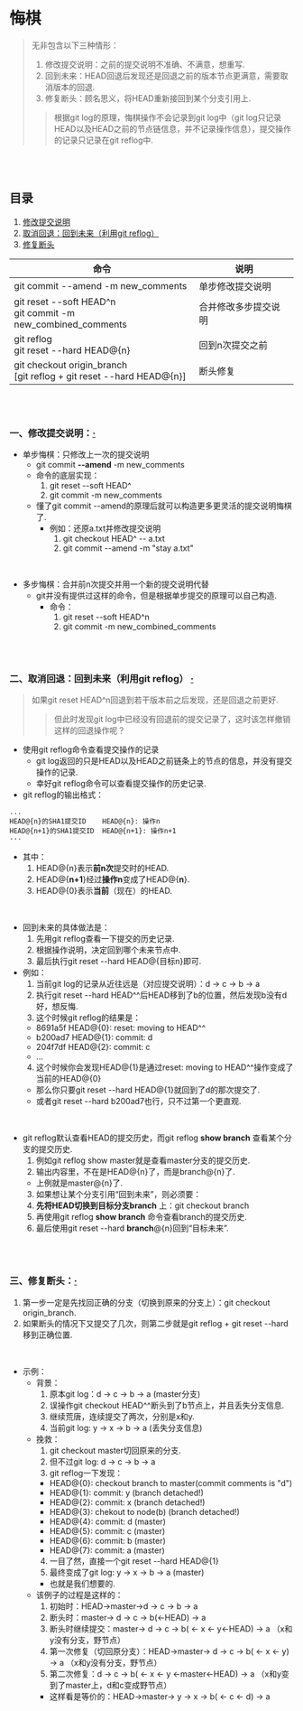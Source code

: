 # 悔棋
> 无非包含以下三种情形：
>   1. 修改提交说明：之前的提交说明不准确、不满意，想重写.
>   2. 回到未来：HEAD回退后发现还是回退之前的版本节点更满意，需要取消版本的回退.
>   3. 修复断头：顾名思义，将HEAD重新接回到某个分支引用上.
>> 根据git log的原理，悔棋操作不会记录到git log中（git log只记录HEAD以及HEAD之前的节点链信息，并不记录操作信息），提交操作的记录只记录在git reflog中.

<br><br>

## 目录
1. [修改提交说明]()
2. [取消回退：回到未来（利用git reflog）]()
3. [修复断头]()

| 命令 | 说明 |
| --- | --- |
| git commit --amend -m new_comments | 单步修改提交说明 |
| git reset --soft HEAD^n<br>git commit -m new_combined_comments | 合并修改多步提交说明 |
| git reflog<br>git reset --hard HEAD@{n} | 回到n次提交之前 |
| git checkout origin_branch<br>[git reflog + git reset --hard HEAD@{n}] | 断头修复 |

<br><br>

### 一、修改提交说明：[·](#目录)

- 单步悔棋：只修改上一次的提交说明
  - git commit **--amend** -m new_comments
  - 命令的底层实现：
    1. git reset --soft HEAD^
    2. git commit -m new_comments
  - 懂了git commit --amend的原理后就可以构造更多更灵活的提交说明悔棋了.
    - 例如：还原a.txt并修改提交说明
      1. git checkout HEAD^ -- a.txt
      2. git commit --amend -m "stay a.txt"

<br>

- 多步悔棋：合并前n次提交并用一个新的提交说明代替
  - git并没有提供过这样的命令，但是根据单步提交的原理可以自己构造.
    - 命令：
      1. git reset --soft HEAD^n
      2. git commit -m new_combined_comments

<br><br>

### 二、取消回退：回到未来（利用git reflog）  [·](#目录)
> 如果git reset HEAD^n回退到若干版本前之后发现，还是回退之前更好.
>> 但此时发现git log中已经没有回退前的提交记录了，这时该怎样撤销这样的回退操作呢？

- 使用git reflog命令查看提交操作的记录
  - git log返回的只是HEAD以及HEAD之前链条上的节点的信息，并没有提交操作的记录.
  - 幸好git reflog命令可以查看提交操作的历史记录.
- git reflog的输出格式：

```
...
HEAD@{n}的SHA1提交ID    HEAD@{n}: 操作n
HEAD@{n+1}的SHA1提交ID  HEAD@{n+1}: 操作n+1
···
```

- 其中：
  1. HEAD@{n}表示**前n次**提交时的HEAD.
  2. HEAD@{**n+1**}经过**操作n**变成了HEAD@{**n**}.
  3. HEAD@{0}表示**当前**（现在）的HEAD.

<br>

- 回到未来的具体做法是：
  1. 先用git reflog查看一下提交的历史记录.
  2. 根据操作说明，决定回到哪个未来节点中.
  3. 最后执行git reset --hard HEAD@{目标n}即可.
- 例如：
  1. 当前git log的记录从近往远是（对应提交说明）：d -> c -> b -> a
  2. 执行git reset --hard HEAD^^后HEAD移到了b的位置，然后发现b没有d好，想反悔.
  3. 这个时候git reflog的结果是：
    - 8691a5f  HEAD@{0}: reset: moving to HEAD^^
    - b200ad7  HEAD@{1}: commit: d
    - 204f7df  HEAD@{2}: commit: c
    - ...
  4. 这个时候你会发现HEAD@{1}是通过reset: moving to HEAD^^操作变成了当前的HEAD@{0}
    - 那么你只要git reset --hard HEAD@{1}就回到了d的那次提交了.
    - 或者git reset --hard b200ad7也行，只不过第一个更直观.

<br>

- git reflog默认查看HEAD的提交历史，而git reflog **show branch** 查看某个分支的提交历史.
  1. 例如git reflog show master就是查看master分支的提交历史.
  2. 输出内容里，不在是HEAD@{n}了，而是branch@{n}了.
    - 上例就是master@{n}了.
  3. 如果想让某个分支引用“回到未来”，则必须要：
    1. **先将HEAD切换到目标分支branch** 上：git checkout branch
    2. 再使用git reflog **show branch** 命令查看branch的提交历史.
    3. 最后使用git reset --hard **branch**@{n}回到“目标未来”.

<br><br>

### 三、修复断头：[·](#目录)

1. 第一步一定是先找回正确的分支（切换到原来的分支上）：git checkout origin_branch.
2. 如果断头的情况下又提交了几次，则第二步就是git reflog + git reset --hard移到正确位置.

<br>

- 示例：
  - 背景：
    1. 原本git log：d -> c -> b -> a  (master分支)
    2. 误操作git checkout HEAD^^断头到了b节点上，并且丢失分支信息.
    3. 继续荒唐，连续提交了两次，分别是x和y.
    4. 当前git log: y -> x -> b -> a  (丢失分支信息)
  - 挽救：
    1. git checkout master切回原来的分支.
    2. 但不过git log: d -> c -> b -> a
    3. git reflog一下发现：
      - HEAD@{0}: checkout branch to master(commit comments is "d")
      - HEAD@{1}: commit: y (branch detached!)
      - HEAD@{2}: commit: x (branch detached!)
      - HEAD@{3}: chekout to node(b)  (branch detached!)
      - HEAD@{4}: commit: d  (master)
      - HEAD@{5}: commit: c  (master)
      - HEAD@{6}: commit: b  (master)
      - HEAD@{7}: commit: a  (master)
    4. 一目了然，直接一个git reset --hard HEAD@{1}
    5. 最终变成了git log: y -> x -> b -> a  (master)
      - 也就是我们想要的.
  - 该例子的过程是这样的：
    1. 初始时：HEAD->master->d -> c -> b -> a
    2. 断头时：master-> d -> c -> b(<-HEAD) -> a
    3. 断头时继续提交：master-> d -> c -> b( <- x <- y<-HEAD) -> a    （x和y没有分支，野节点）
    4. 第一次修复（切回原分支）：HEAD->master-> d -> c -> b( <- x <- y) -> a    （x和y没有分支，野节点）
    5. 第二次修复：d -> c -> b( <- x <- y <-master<-HEAD) -> a    （x和y变到了master上，d和c变成野节点）
      - 这样看是等价的：HEAD->master-> y -> x -> b( <- c <- d) -> a
